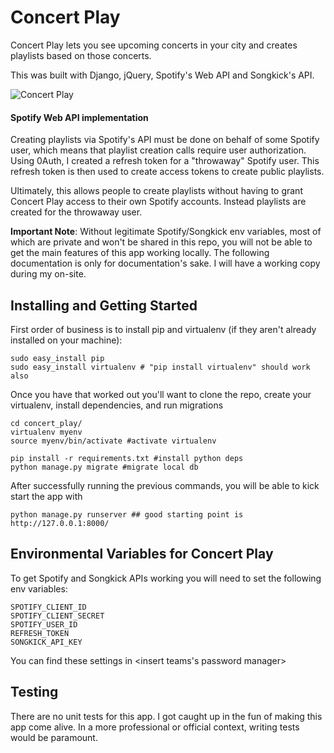 # Concert Play

Concert Play lets you see upcoming concerts in your city and creates playlists based on those concerts.

This was built with Django, jQuery, Spotify's Web API and Songkick's API.

![Concert Play](http://i.imgur.com/880hWCX.png)

#### Spotify Web API implementation
Creating playlists via Spotify's API must be done on behalf of some Spotify user, which means that playlist creation calls require user authorization. Using 0Auth, I created a refresh token for a "throwaway" Spotify user. This refresh token is then used to create access tokens to create public playlists.

Ultimately, this allows people to create playlists without having to grant Concert Play access to their own Spotify accounts. Instead playlists are created for the throwaway user.


**Important Note**: Without legitimate Spotify/Songkick env variables, most of which are private and won't be shared in this repo, you will not be able to get the main features of this app working locally. The following documentation is only for documentation's sake. I will have a working copy during my on-site.

## Installing and Getting Started

First order of business is to install pip and virtualenv (if they aren't already installed on your machine):
```
sudo easy_install pip
sudo easy_install virtualenv # "pip install virtualenv" should work also
```
Once you have that worked out you'll want to clone the repo, create your virtualenv, install dependencies, and run migrations
```
cd concert_play/
virtualenv myenv
source myenv/bin/activate #activate virtualenv

pip install -r requirements.txt #install python deps
python manage.py migrate #migrate local db
```

After successfully running the previous commands, you will be able to kick start the app with
```
python manage.py runserver ## good starting point is http://127.0.0.1:8000/
```

## Environmental Variables for Concert Play

To get Spotify and Songkick APIs working you will need to set the following env variables:
```
SPOTIFY_CLIENT_ID
SPOTIFY_CLIENT_SECRET
SPOTIFY_USER_ID
REFRESH_TOKEN
SONGKICK_API_KEY
```
You can find these settings in <insert teams's password manager>


## Testing

There are no unit tests for this app. I got caught up in the fun of making this app come alive. In a more professional or official context, writing tests would be paramount.




